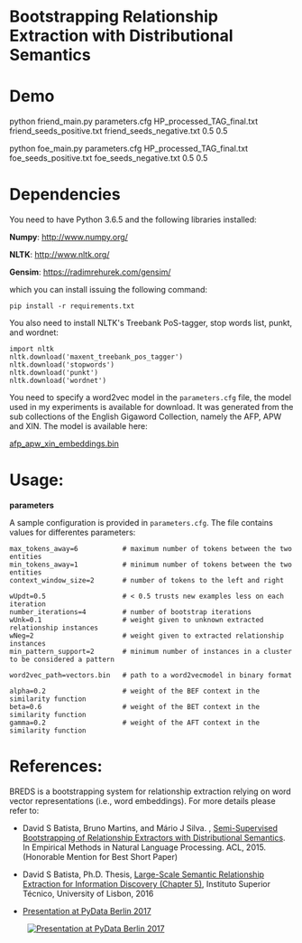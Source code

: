 Bootstrapping Relationship Extraction with Distributional Semantics
===================================================================

Demo
====


python friend_main.py parameters.cfg HP_processed_TAG_final.txt friend_seeds_positive.txt friend_seeds_negative.txt 0.5 0.5

python foe_main.py parameters.cfg HP_processed_TAG_final.txt foe_seeds_positive.txt foe_seeds_negative.txt 0.5 0.5


Dependencies
============

You need to have Python 3.6.5 and the following libraries installed:

**Numpy**: http://www.numpy.org/

**NLTK**: http://www.nltk.org/

**Gensim**: https://radimrehurek.com/gensim/

which you can install issuing the following command:

    pip install -r requirements.txt

You also need to install NLTK's Treebank PoS-tagger, stop words list, punkt, and wordnet:

    import nltk
    nltk.download('maxent_treebank_pos_tagger')
    nltk.download('stopwords')
    nltk.download('punkt')
    nltk.download('wordnet')
    
You need to specify a word2vec model in the `parameters.cfg` file, the model used in my experiments is available for download. It was generated from the sub collections of the English Gigaword Collection, namely the AFP, APW and XIN. The model is available here: 

[afp_apw_xin_embeddings.bin](https://drive.google.com/file/d/0B0CbnDgKi0PyZHRtVS1xWlVnekE/view?usp=sharing)


Usage:
=====

**parameters**

A sample configuration is provided in `parameters.cfg`. The file contains values for differentes parameters:

    max_tokens_away=6           # maximum number of tokens between the two entities
    min_tokens_away=1           # minimum number of tokens between the two entities
    context_window_size=2       # number of tokens to the left and right

    wUpdt=0.5                   # < 0.5 trusts new examples less on each iteration
    number_iterations=4         # number of bootstrap iterations
    wUnk=0.1                    # weight given to unknown extracted relationship instances
    wNeg=2                      # weight given to extracted relationship instances
    min_pattern_support=2       # minimum number of instances in a cluster to be considered a pattern

    word2vec_path=vectors.bin   # path to a word2vecmodel in binary format

    alpha=0.2                   # weight of the BEF context in the similarity function
    beta=0.6                    # weight of the BET context in the similarity function
    gamma=0.2                   # weight of the AFT context in the similarity function



References:
==========
BREDS is a bootstrapping system for relationship extraction relying on word vector representations (i.e., word embeddings). For more details please refer to:

- David S Batista, Bruno Martins, and Mário J Silva. , [Semi-Supervised Bootstrapping of Relationship Extractors with Distributional Semantics](http://davidsbatista.net/assets/documents/publications/breds-emnlp_15.pdf). In Empirical Methods in Natural Language Processing. ACL, 2015. (Honorable Mention for Best Short Paper)

- David S Batista, Ph.D. Thesis, [Large-Scale Semantic Relationship Extraction for Information Discovery (Chapter 5)](http://davidsbatista.net/assets/documents/publications/dsbatista-phd-thesis-2016.pdf), Instituto Superior Técnico, University of Lisbon, 2016

- [Presentation at PyData Berlin 2017](https://www.youtube.com/watch?v=Ra15lX-wojg)

  &nbsp;&nbsp;[![Presentation at PyData Berlin 2017](https://img.youtube.com/vi/Ra15lX-wojg/default.jpg)](https://www.youtube.com/watch?v=Ra15lX-wojg)

